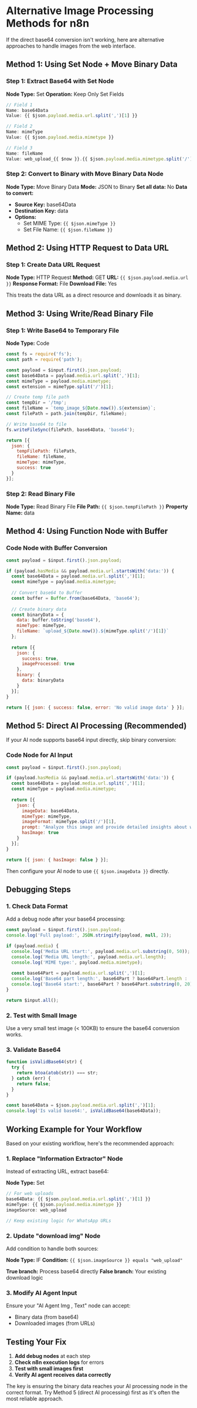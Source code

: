 # Alternative Image Processing Methods for n8n

If the direct base64 conversion isn't working, here are alternative approaches to handle images from the web interface.

## Method 1: Using Set Node + Move Binary Data

### Step 1: Extract Base64 with Set Node

**Node Type:** Set
**Operation:** Keep Only Set Fields

```javascript
// Field 1
Name: base64Data
Value: {{ $json.payload.media.url.split(',')[1] }}

// Field 2  
Name: mimeType
Value: {{ $json.payload.media.mimetype }}

// Field 3
Name: fileName
Value: web_upload_{{ $now }}.{{ $json.payload.media.mimetype.split('/')[1] }}
```

### Step 2: Convert to Binary with Move Binary Data Node

**Node Type:** Move Binary Data
**Mode:** JSON to Binary
**Set all data:** No
**Data to convert:**
- **Source Key:** base64Data
- **Destination Key:** data
- **Options:** 
  - Set MIME Type: `{{ $json.mimeType }}`
  - Set File Name: `{{ $json.fileName }}`

## Method 2: Using HTTP Request to Data URL

### Step 1: Create Data URL Request

**Node Type:** HTTP Request
**Method:** GET
**URL:** `{{ $json.payload.media.url }}`
**Response Format:** File
**Download File:** Yes

This treats the data URL as a direct resource and downloads it as binary.

## Method 3: Using Write/Read Binary File

### Step 1: Write Base64 to Temporary File

**Node Type:** Code
```javascript
const fs = require('fs');
const path = require('path');

const payload = $input.first().json.payload;
const base64Data = payload.media.url.split(',')[1];
const mimeType = payload.media.mimetype;
const extension = mimeType.split('/')[1];

// Create temp file path
const tempDir = '/tmp';
const fileName = `temp_image_${Date.now()}.${extension}`;
const filePath = path.join(tempDir, fileName);

// Write base64 to file
fs.writeFileSync(filePath, base64Data, 'base64');

return [{
  json: {
    tempFilePath: filePath,
    fileName: fileName,
    mimeType: mimeType,
    success: true
  }
}];
```

### Step 2: Read Binary File

**Node Type:** Read Binary File
**File Path:** `{{ $json.tempFilePath }}`
**Property Name:** data

## Method 4: Using Function Node with Buffer

### Code Node with Buffer Conversion

```javascript
const payload = $input.first().json.payload;

if (payload.hasMedia && payload.media.url.startsWith('data:')) {
  const base64Data = payload.media.url.split(',')[1];
  const mimeType = payload.media.mimetype;
  
  // Convert base64 to Buffer
  const buffer = Buffer.from(base64Data, 'base64');
  
  // Create binary data
  const binaryData = {
    data: buffer.toString('base64'),
    mimeType: mimeType,
    fileName: `upload_${Date.now()}.${mimeType.split('/')[1]}`
  };
  
  return [{
    json: {
      success: true,
      imageProcessed: true
    },
    binary: {
      data: binaryData
    }
  }];
}

return [{ json: { success: false, error: 'No valid image data' } }];
```

## Method 5: Direct AI Processing (Recommended)

If your AI node supports base64 input directly, skip binary conversion:

### Code Node for AI Input

```javascript
const payload = $input.first().json.payload;

if (payload.hasMedia && payload.media.url.startsWith('data:')) {
  const base64Data = payload.media.url.split(',')[1];
  const mimeType = payload.media.mimetype;
  
  return [{
    json: {
      imageData: base64Data,
      mimeType: mimeType,
      imageFormat: mimeType.split('/')[1],
      prompt: "Analyze this image and provide detailed insights about what you see.",
      hasImage: true
    }
  }];
}

return [{ json: { hasImage: false } }];
```

Then configure your AI node to use `{{ $json.imageData }}` directly.

## Debugging Steps

### 1. Check Data Format

Add a debug node after your base64 processing:

```javascript
const payload = $input.first().json.payload;
console.log('Full payload:', JSON.stringify(payload, null, 2));

if (payload.media) {
  console.log('Media URL start:', payload.media.url.substring(0, 50));
  console.log('Media URL length:', payload.media.url.length);
  console.log('MIME type:', payload.media.mimetype);
  
  const base64Part = payload.media.url.split(',')[1];
  console.log('Base64 part length:', base64Part ? base64Part.length : 'NOT FOUND');
  console.log('Base64 start:', base64Part ? base64Part.substring(0, 20) : 'N/A');
}

return $input.all();
```

### 2. Test with Small Image

Use a very small test image (< 100KB) to ensure the base64 conversion works.

### 3. Validate Base64

```javascript
function isValidBase64(str) {
  try {
    return btoa(atob(str)) === str;
  } catch (err) {
    return false;
  }
}

const base64Data = $json.payload.media.url.split(',')[1];
console.log('Is valid base64:', isValidBase64(base64Data));
```

## Working Example for Your Workflow

Based on your existing workflow, here's the recommended approach:

### 1. Replace "Information Extractor" Node

Instead of extracting URL, extract base64:

**Node Type:** Set
```javascript
// For web uploads
base64Data: {{ $json.payload.media.url.split(',')[1] }}
mimeType: {{ $json.payload.media.mimetype }}
imageSource: web_upload

// Keep existing logic for WhatsApp URLs
```

### 2. Update "download img" Node

Add condition to handle both sources:

**Node Type:** IF
**Condition:** `{{ $json.imageSource }} equals "web_upload"`

**True branch:** Process base64 directly
**False branch:** Your existing download logic

### 3. Modify AI Agent Input

Ensure your "AI Agent Img , Text" node can accept:
- Binary data (from base64)
- Downloaded images (from URLs)

## Testing Your Fix

1. **Add debug nodes** at each step
2. **Check n8n execution logs** for errors
3. **Test with small images first**
4. **Verify AI agent receives data correctly**

The key is ensuring the binary data reaches your AI processing node in the correct format. Try Method 5 (direct AI processing) first as it's often the most reliable approach.
